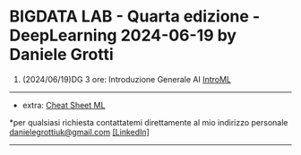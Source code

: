 # BIGDATA LAB - Quarta edizione - DeepLearning  2024-06-19 by Daniele Grotti

1. (2024/06/19)DG 3 ore: Introduzione Generale AI [IntroML](pdf/AI_D&G.pdf)


-----------------------------------------------------------------------------------------------------------------------------------------------------------

- extra: [Cheat Sheet ML](pdf/CheatSheetsML.pdf)

*per qualsiasi richiesta contattatemi direttamente al mio indirizzo personale danielegrottiuk@gmail.com [[LinkedIn]](https://www.linkedin.com/in/daniele-grotti/)

------------------------------------------------------------------------------------------------------------------------------------------------------
